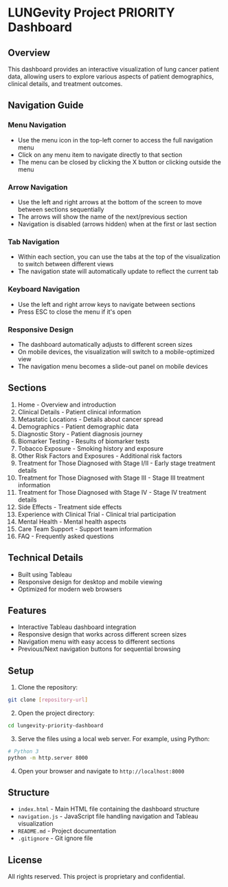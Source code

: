 # LUNGevity Project PRIORITY Dashboard

## Overview
This dashboard provides an interactive visualization of lung cancer patient data, allowing users to explore various aspects of patient demographics, clinical details, and treatment outcomes.

## Navigation Guide

### Menu Navigation
- Use the menu icon in the top-left corner to access the full navigation menu
- Click on any menu item to navigate directly to that section
- The menu can be closed by clicking the X button or clicking outside the menu

### Arrow Navigation
- Use the left and right arrows at the bottom of the screen to move between sections sequentially
- The arrows will show the name of the next/previous section
- Navigation is disabled (arrows hidden) when at the first or last section

### Tab Navigation
- Within each section, you can use the tabs at the top of the visualization to switch between different views
- The navigation state will automatically update to reflect the current tab

### Keyboard Navigation
- Use the left and right arrow keys to navigate between sections
- Press ESC to close the menu if it's open

### Responsive Design
- The dashboard automatically adjusts to different screen sizes
- On mobile devices, the visualization will switch to a mobile-optimized view
- The navigation menu becomes a slide-out panel on mobile devices

## Sections
1. Home - Overview and introduction
2. Clinical Details - Patient clinical information
3. Metastatic Locations - Details about cancer spread
4. Demographics - Patient demographic data
5. Diagnostic Story - Patient diagnosis journey
6. Biomarker Testing - Results of biomarker tests
7. Tobacco Exposure - Smoking history and exposure
8. Other Risk Factors and Exposures - Additional risk factors
9. Treatment for Those Diagnosed with Stage I/II - Early stage treatment details
10. Treatment for Those Diagnosed with Stage III - Stage III treatment information
11. Treatment for Those Diagnosed with Stage IV - Stage IV treatment details
12. Side Effects - Treatment side effects
13. Experience with Clinical Trial - Clinical trial participation
14. Mental Health - Mental health aspects
15. Care Team Support - Support team information
16. FAQ - Frequently asked questions

## Technical Details
- Built using Tableau
- Responsive design for desktop and mobile viewing
- Optimized for modern web browsers

## Features

- Interactive Tableau dashboard integration
- Responsive design that works across different screen sizes
- Navigation menu with easy access to different sections
- Previous/Next navigation buttons for sequential browsing

## Setup

1. Clone the repository:
```bash
git clone [repository-url]
```

2. Open the project directory:
```bash
cd lungevity-priority-dashboard
```

3. Serve the files using a local web server. For example, using Python:
```bash
# Python 3
python -m http.server 8000
```

4. Open your browser and navigate to `http://localhost:8000`

## Structure

- `index.html` - Main HTML file containing the dashboard structure
- `navigation.js` - JavaScript file handling navigation and Tableau visualization
- `README.md` - Project documentation
- `.gitignore` - Git ignore file

## License

All rights reserved. This project is proprietary and confidential. 
